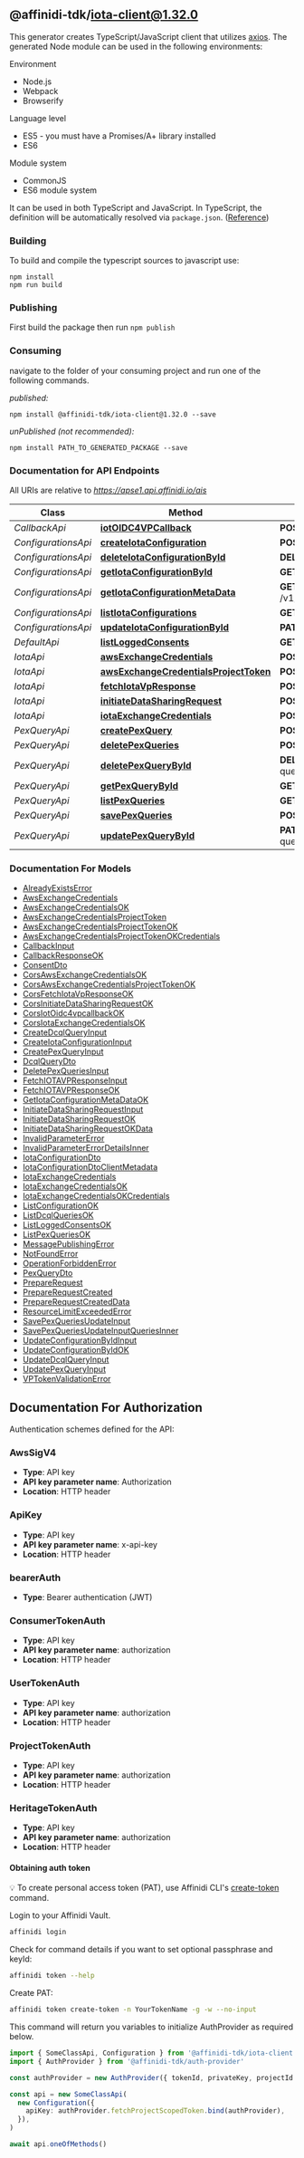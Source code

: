 ## @affinidi-tdk/iota-client@1.32.0

This generator creates TypeScript/JavaScript client that utilizes [axios](https://github.com/axios/axios). The generated Node module can be used in the following environments:

Environment

- Node.js
- Webpack
- Browserify

Language level

- ES5 - you must have a Promises/A+ library installed
- ES6

Module system

- CommonJS
- ES6 module system

It can be used in both TypeScript and JavaScript. In TypeScript, the definition will be automatically resolved via `package.json`. ([Reference](https://www.typescriptlang.org/docs/handbook/declaration-files/consumption.html))

### Building

To build and compile the typescript sources to javascript use:

```
npm install
npm run build
```

### Publishing

First build the package then run `npm publish`

### Consuming

navigate to the folder of your consuming project and run one of the following commands.

_published:_

```
npm install @affinidi-tdk/iota-client@1.32.0 --save
```

_unPublished (not recommended):_

```
npm install PATH_TO_GENERATED_PACKAGE --save
```

### Documentation for API Endpoints

All URIs are relative to *https://apse1.api.affinidi.io/ais*

| Class               | Method                                                                                       | HTTP request                                                               | Description |
| ------------------- | -------------------------------------------------------------------------------------------- | -------------------------------------------------------------------------- | ----------- |
| _CallbackApi_       | [**iotOIDC4VPCallback**](docs/CallbackApi.md#iotoidc4vpcallback)                             | **POST** /v1/callback                                                      |
| _ConfigurationsApi_ | [**createIotaConfiguration**](docs/ConfigurationsApi.md#createiotaconfiguration)             | **POST** /v1/configurations                                                |
| _ConfigurationsApi_ | [**deleteIotaConfigurationById**](docs/ConfigurationsApi.md#deleteiotaconfigurationbyid)     | **DELETE** /v1/configurations/{configurationId}                            |
| _ConfigurationsApi_ | [**getIotaConfigurationById**](docs/ConfigurationsApi.md#getiotaconfigurationbyid)           | **GET** /v1/configurations/{configurationId}                               |
| _ConfigurationsApi_ | [**getIotaConfigurationMetaData**](docs/ConfigurationsApi.md#getiotaconfigurationmetadata)   | **GET** /v1/projects/{projectId}/configurations/{configurationId}/metadata |
| _ConfigurationsApi_ | [**listIotaConfigurations**](docs/ConfigurationsApi.md#listiotaconfigurations)               | **GET** /v1/configurations                                                 |
| _ConfigurationsApi_ | [**updateIotaConfigurationById**](docs/ConfigurationsApi.md#updateiotaconfigurationbyid)     | **PATCH** /v1/configurations/{configurationId}                             |
| _DefaultApi_        | [**listLoggedConsents**](docs/DefaultApi.md#listloggedconsents)                              | **GET** /v1/logged-consents                                                |
| _IotaApi_           | [**awsExchangeCredentials**](docs/IotaApi.md#awsexchangecredentials)                         | **POST** /v1/aws-exchange-credentials                                      |
| _IotaApi_           | [**awsExchangeCredentialsProjectToken**](docs/IotaApi.md#awsexchangecredentialsprojecttoken) | **POST** /v1/aws-exchange-credentials/project-token                        |
| _IotaApi_           | [**fetchIotaVpResponse**](docs/IotaApi.md#fetchiotavpresponse)                               | **POST** /v1/fetch-iota-response                                           |
| _IotaApi_           | [**initiateDataSharingRequest**](docs/IotaApi.md#initiatedatasharingrequest)                 | **POST** /v1/initiate-data-sharing-request                                 |
| _IotaApi_           | [**iotaExchangeCredentials**](docs/IotaApi.md#iotaexchangecredentials)                       | **POST** /v1/exchange-credentials                                          |
| _PexQueryApi_       | [**createPexQuery**](docs/PexQueryApi.md#createpexquery)                                     | **POST** /v1/configurations/{configurationId}/pex-queries                  |
| _PexQueryApi_       | [**deletePexQueries**](docs/PexQueryApi.md#deletepexqueries)                                 | **POST** /v1/configurations/{configurationId}/delete-queries               |
| _PexQueryApi_       | [**deletePexQueryById**](docs/PexQueryApi.md#deletepexquerybyid)                             | **DELETE** /v1/configurations/{configurationId}/pex-queries/{queryId}      |
| _PexQueryApi_       | [**getPexQueryById**](docs/PexQueryApi.md#getpexquerybyid)                                   | **GET** /v1/configurations/{configurationId}/pex-queries/{queryId}         |
| _PexQueryApi_       | [**listPexQueries**](docs/PexQueryApi.md#listpexqueries)                                     | **GET** /v1/configurations/{configurationId}/pex-queries                   |
| _PexQueryApi_       | [**savePexQueries**](docs/PexQueryApi.md#savepexqueries)                                     | **POST** /v1/configurations/{configurationId}/save-queries                 |
| _PexQueryApi_       | [**updatePexQueryById**](docs/PexQueryApi.md#updatepexquerybyid)                             | **PATCH** /v1/configurations/{configurationId}/pex-queries/{queryId}       |

### Documentation For Models

- [AlreadyExistsError](docs/AlreadyExistsError.md)
- [AwsExchangeCredentials](docs/AwsExchangeCredentials.md)
- [AwsExchangeCredentialsOK](docs/AwsExchangeCredentialsOK.md)
- [AwsExchangeCredentialsProjectToken](docs/AwsExchangeCredentialsProjectToken.md)
- [AwsExchangeCredentialsProjectTokenOK](docs/AwsExchangeCredentialsProjectTokenOK.md)
- [AwsExchangeCredentialsProjectTokenOKCredentials](docs/AwsExchangeCredentialsProjectTokenOKCredentials.md)
- [CallbackInput](docs/CallbackInput.md)
- [CallbackResponseOK](docs/CallbackResponseOK.md)
- [ConsentDto](docs/ConsentDto.md)
- [CorsAwsExchangeCredentialsOK](docs/CorsAwsExchangeCredentialsOK.md)
- [CorsAwsExchangeCredentialsProjectTokenOK](docs/CorsAwsExchangeCredentialsProjectTokenOK.md)
- [CorsFetchIotaVpResponseOK](docs/CorsFetchIotaVpResponseOK.md)
- [CorsInitiateDataSharingRequestOK](docs/CorsInitiateDataSharingRequestOK.md)
- [CorsIotOidc4vpcallbackOK](docs/CorsIotOidc4vpcallbackOK.md)
- [CorsIotaExchangeCredentialsOK](docs/CorsIotaExchangeCredentialsOK.md)
- [CreateDcqlQueryInput](docs/CreateDcqlQueryInput.md)
- [CreateIotaConfigurationInput](docs/CreateIotaConfigurationInput.md)
- [CreatePexQueryInput](docs/CreatePexQueryInput.md)
- [DcqlQueryDto](docs/DcqlQueryDto.md)
- [DeletePexQueriesInput](docs/DeletePexQueriesInput.md)
- [FetchIOTAVPResponseInput](docs/FetchIOTAVPResponseInput.md)
- [FetchIOTAVPResponseOK](docs/FetchIOTAVPResponseOK.md)
- [GetIotaConfigurationMetaDataOK](docs/GetIotaConfigurationMetaDataOK.md)
- [InitiateDataSharingRequestInput](docs/InitiateDataSharingRequestInput.md)
- [InitiateDataSharingRequestOK](docs/InitiateDataSharingRequestOK.md)
- [InitiateDataSharingRequestOKData](docs/InitiateDataSharingRequestOKData.md)
- [InvalidParameterError](docs/InvalidParameterError.md)
- [InvalidParameterErrorDetailsInner](docs/InvalidParameterErrorDetailsInner.md)
- [IotaConfigurationDto](docs/IotaConfigurationDto.md)
- [IotaConfigurationDtoClientMetadata](docs/IotaConfigurationDtoClientMetadata.md)
- [IotaExchangeCredentials](docs/IotaExchangeCredentials.md)
- [IotaExchangeCredentialsOK](docs/IotaExchangeCredentialsOK.md)
- [IotaExchangeCredentialsOKCredentials](docs/IotaExchangeCredentialsOKCredentials.md)
- [ListConfigurationOK](docs/ListConfigurationOK.md)
- [ListDcqlQueriesOK](docs/ListDcqlQueriesOK.md)
- [ListLoggedConsentsOK](docs/ListLoggedConsentsOK.md)
- [ListPexQueriesOK](docs/ListPexQueriesOK.md)
- [MessagePublishingError](docs/MessagePublishingError.md)
- [NotFoundError](docs/NotFoundError.md)
- [OperationForbiddenError](docs/OperationForbiddenError.md)
- [PexQueryDto](docs/PexQueryDto.md)
- [PrepareRequest](docs/PrepareRequest.md)
- [PrepareRequestCreated](docs/PrepareRequestCreated.md)
- [PrepareRequestCreatedData](docs/PrepareRequestCreatedData.md)
- [ResourceLimitExceededError](docs/ResourceLimitExceededError.md)
- [SavePexQueriesUpdateInput](docs/SavePexQueriesUpdateInput.md)
- [SavePexQueriesUpdateInputQueriesInner](docs/SavePexQueriesUpdateInputQueriesInner.md)
- [UpdateConfigurationByIdInput](docs/UpdateConfigurationByIdInput.md)
- [UpdateConfigurationByIdOK](docs/UpdateConfigurationByIdOK.md)
- [UpdateDcqlQueryInput](docs/UpdateDcqlQueryInput.md)
- [UpdatePexQueryInput](docs/UpdatePexQueryInput.md)
- [VPTokenValidationError](docs/VPTokenValidationError.md)

<a id="documentation-for-authorization"></a>

## Documentation For Authorization

Authentication schemes defined for the API:
<a id="AwsSigV4"></a>

### AwsSigV4

- **Type**: API key
- **API key parameter name**: Authorization
- **Location**: HTTP header

<a id="ApiKey"></a>

### ApiKey

- **Type**: API key
- **API key parameter name**: x-api-key
- **Location**: HTTP header

<a id="bearerAuth"></a>

### bearerAuth

- **Type**: Bearer authentication (JWT)

<a id="ConsumerTokenAuth"></a>

### ConsumerTokenAuth

- **Type**: API key
- **API key parameter name**: authorization
- **Location**: HTTP header

<a id="UserTokenAuth"></a>

### UserTokenAuth

- **Type**: API key
- **API key parameter name**: authorization
- **Location**: HTTP header

<a id="ProjectTokenAuth"></a>

### ProjectTokenAuth

- **Type**: API key
- **API key parameter name**: authorization
- **Location**: HTTP header

<a id="HeritageTokenAuth"></a>

### HeritageTokenAuth

- **Type**: API key
- **API key parameter name**: authorization
- **Location**: HTTP header

#### Obtaining auth token

💡 To create personal access token (PAT), use Affinidi CLI's [create-token](https://github.com/affinidi/affinidi-cli/blob/main/docs/token.md#affinidi-token-create-token) command.

Login to your Affinidi Vault.

```bash
affinidi login
```

Check for command details if you want to set optional passphrase and keyId:

```bash
affinidi token --help
```

Create PAT:

```bash
affinidi token create-token -n YourTokenName -g -w --no-input
```

This command will return you variables to initialize AuthProvider as required below.

```ts
import { SomeClassApi, Configuration } from '@affinidi-tdk/iota-client'
import { AuthProvider } from '@affinidi-tdk/auth-provider'

const authProvider = new AuthProvider({ tokenId, privateKey, projectId })

const api = new SomeClassApi(
  new Configuration({
    apiKey: authProvider.fetchProjectScopedToken.bind(authProvider),
  }),
)

await api.oneOfMethods()
```
